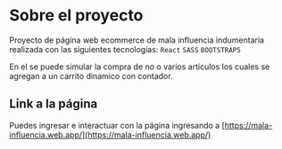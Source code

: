# Sobre el proyecto

Proyecto de página web ecommerce de mala influencia indumentaria realizada con las siguientes tecnologías:
`React`
`SASS` 
`BOOTSTRAP5`

En el se puede simular la compra de no o varios artículos los cuales se agregan a un carrito dinamico con contador.

## Link a la página

Puedes ingresar e interactuar con la página ingresando a [https://mala-influencia.web.app/](https://mala-influencia.web.app/)
